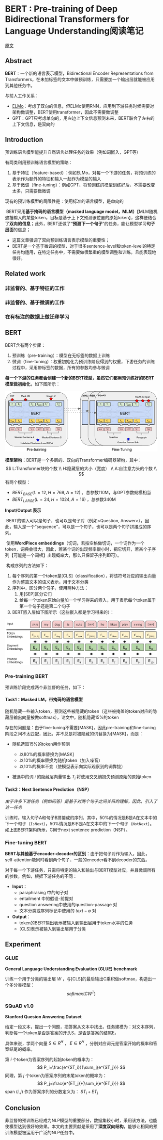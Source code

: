 # BERT : Pre-training of Deep Bidirectional Transformers for Language Understanding阅读笔记

[原文](https://arxiv.org/abs/1810.04805 )

## Abstract

**BERT**：一个新的语言表示模型，Bidirectional Encoder Representations from Transformers，在未加标签的文本中做预训练，只需要加一个输出层就能被应用到其他任务中。

与前人工作关系：

- [ELMo](https://arxiv.org/pdf/1802.05365)：考虑了双向的信息，但ELMo使用RNN，应用到下游任务时候需要对架构做调整，BERT使用transformer，因此不需要做调整
- GPT：GPT只考虑单向的，用左边上下文信息预测未来，BERT联合了左右的上下文信息，是双向的

## Introduction

预训练语言模型能提升自然语言处理任务的效果（例如词嵌入，GPT等）

有两类利用预训练语言模型的策略：

1. 基于特征（feature-based）：例如ELMo，对每一个下游的任务，将预训练的表示作为额外的特征和输入一起作为模型的输入
2. 基于微调（fine-tuning）：例如GPT，将预训练的模型训练好后，不需要改变太多，只需要做微调

现有的预训练模型的局限性是：使用标准的语言模型，是单向的

​	BERT采用**基于掩码的语言模型（masked language model，MLM）**【MLM随机遮挡输入的某些token，目标是基于上下文预测该位置的原始token】，这样便结合了**双向的信息**；此外，BERT还做了“**预测下一个句子**”的任务，能让模型学习**句子层面**的信息；

- 这篇文章强调了双向预训练语言表示模型的重要性；
- BERT是一个基于微调的模型，对于很多sentence-level和token-level的特定任务均适用，在特定任务中，不需要做很繁重的模型调整和训练，且能表现地很好。

## Related work

### 非监督的、基于特征的工作

### 非监督的、基于微调的工作

### 在有标注的数据上做迁移学习

##  BERT

BERT含有两个步骤：

1. 预训练（pre-training）：模型在无标签的数据上训练
2. 微调（fine-tuning）：权重初始化为预训练阶段得到的权重，下游任务的训练过程中，采用带标签的数据，所有的参数均参与微调

**每一个下游的任务都会创建一个新的BERT模型，虽然它们都用预训练好的BERT模型做初始化**，如下图所示：

![1664723017912](./fig/1664723017912.png)

**模型架构**：BERT是一个多层的、双向的Transformer编码器架构，其中：
$$
L:Transformer块的个数	\\
H:隐藏层的大小（宽度）	\\
A:自注意力头的个数	\\
$$
有两个模型：

- $BERT_{BASE}(L=12,H=768,A=12)$ ，总参数110M，与GPT参数规模相当
- $BERT_{LARGE}(L=24,H=1024,A=16)$ ，总参数340M

**Input/Output 表示**

​	BERT的输入可以是句子，也可以是句子对（例如<Question, Answer>），因此，输入是一个“sequence”，可以是一个句子，也可以是两个句子拼接成的序列。

​	使用**WordPiece embeddings**（切词，若按空格做切词，一个词作为一个token，词典会很大，因此，若某个词的出现频率很小时，把它切开，若某个子序列【可能是一个词根】出现概率大，那么只保留子序列即可）。

​	构成序列的方法如下：

1. 每个序列的第一个token是[CLS]（classification），将该符号对应的输出向量作为整篇文本的语义表示，用于文本分类
2. 序列中，区分两个句子，使用两种方法：
   1. 用[SEP]区分它们
   2. 给每一个token原始向量加一个学习得来的嵌入，用于表示每个token属于第一个句子还是第二个句子
3. BERT嵌入层如下图所示（这些嵌入都是学习得来的）：

![1664768100770](./fig/1664768100770.png)

### Pre-training BERT

预训练阶段完成两个非监督的任务，如下：

#### Task1：Masked LM，带掩码的语言模型

​	随机隐藏一些输入token，预测这些被隐藏的token（这些被掩盖的token对应的隐藏层输出向量被做softmax），论文中，随机隐藏15%的token

​	存在的问题是：由于fine-tuning不需要[MASK]，因此pre-training和fine-tuning阶段之间不太匹配，因此，并不总是将被隐藏的词替换为[MASK]，而是：

- 随机选取15%的token用作预测
  - 以80%的概率替换为[MASK]
  - 以10%的概率替换为随机token（加入噪音）
  - 以10%的概率不变（使模型表示向实际观察到的词靠拢）

- 被选中的词 $i$ 的隐藏层向量输出 $T_i$ 将使用交叉熵损失预测原始的原始token

#### Task2：Next Sentence Prediction（NSP）

*由于许多下游任务（例如问答）是基于对两个句子之间关系的理解，因此，引入了这一任务*

​	训练时，输入句子A和句子B拼接成的序列，其中，50%的情况是B是A在文本中的下一个句子（`IsNext`），50%情况是B不是A在文本中的下一个句子（`NotNext`）。如上图BERT架构所示，C用于next sentence prediction（NSP）。

### Fine-tuning BERT

​	**BERT与其他基于encoder-decoder的区别**：由于把句子对作为输入，因此，self-attention能同时看到两个句子，一般的encoder看不到decoder的东西。

​	对于每一个下游任务，只需将特定的输入和输出与BERT模型对应，并且微调所有的参数。例如，根据下游任务的不同：

- **Input**：
  - paraphrasing 中的句子对 
  - entailment 中的假设-前提对
  - question answering中使用的question-passage 对
  - 文本分类或序列标记中使用的 $text-\emptyset$ 对
- **Output**：
  - token的BERT输出表示被输入到输出层用于token水平的任务
  - [CLS]表示被输入到输出层用于分类

## Experiment

### GLUE

**General Language Understanding Evaluation (GLUE) benchmark**

训练一个用于分类的输出层 $W$ ，与[CLS]的最后输出C乘积做softmax，构造出一个多分类模型：
$$
softmax(CW^T)
$$

### SQuAD v1.0

**Stanford Quesion Answering Dataset**

​	给定一段文本，提出一个问题，把答案从文本中找出。任务建模为：对文本序列，判断每一个token是否是答案的开头S，是否是答案的结尾E。

具体来说，学两个向量 $S \in R^H$ ， $E \in R^H$ ，分别对应词元是答案开始的概率和答案结尾的概率。

第 $i$ 个token为答案序列的起始token的概率为：
$$
P_i=\frac{e^{ST_i}}{\sum_j{e^{ST_j}}}
$$
同理，第 $j$ 个token为答案序列的末尾token的概率为：
$$
P_j=\frac{e^{ET_j}}{\sum_i{e^{ET_i}}}
$$
span $(i,j)$ 作为答案序列的分数定义为： $ST_i+ET_j$ 

## Conclusion

​	非监督的预训练已经成为NLP模型的重要部分，数据集较小时，采用该方法，也能使模型达到很好的效果。本文的主要贡献是采用了**深度双向结构**，能够让相同的预训练模型被运用于广泛的NLP任务中。

